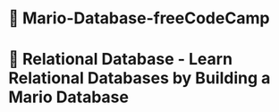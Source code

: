 # 📖 Mario-Database-freeCodeCamp
# 👣 Relational Database - Learn Relational Databases by Building a Mario Database
